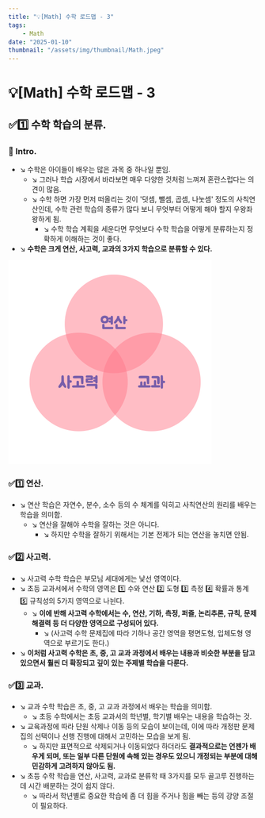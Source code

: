 ```yaml
---
title: "💡[Math] 수학 로드맵 - 3"
tags:
    - Math
date: "2025-01-10"
thumbnail: "/assets/img/thumbnail/Math.jpeg"
---
```


# 💡[Math] 수학 로드맵 - 3
## ✅1️⃣ 수학 학습의 분류.
### 📌 Intro.
- ↘︎ 수학은 아이들이 배우는 많은 과목 중 하나일 뿐임.
    - ↘︎ 그러나 학습 시장에서 바라보면 매우 다양한 것처럼 느껴져 혼란스럽다는 의견이 많음.
    - ↘︎ 수학 하면 가장 먼저 떠올리는 것이 '덧셈, 뺄셈, 곱셈, 나눗셈' 정도의 사칙연산인데, 수학 관련 학습의 종류가 많다 보니 무엇부터 어떻게 해야 할지 우왕좌왕하게 됨.
        - ↘︎ 수학 학습 계획을 세운다면 무엇보다 수학 학습을 어떻게 분류하는지 정확하게 이해하는 것이 좋다.
- ↘︎ **수학은 크게 연산, 사고력, 교과의 3가지 학습으로 분류할 수 있다.**

<img src = "https://github.com/devKobe24/images2/blob/main/Math/Math_%20classification.png?raw=true">

### ✅1️⃣ 연산.
- ↘︎ 연산 학습은 자연수, 분수, 소수 등의 수 체계를 익히고 사칙연산의 원리를 배우는 학습을 의미함.
    - ↘︎ 연산을 잘해야 수학을 잘하는 것은 아니다.
        - ↘︎ 하지만 수학을 잘하기 위해서는 기본 전제가 되는 연산을 놓치면 안됨.

### ✅2️⃣ 사고력.
- ↘︎ 사고력 수학 학습은 부모님 세대에게는 낯선 영역이다.
- ↘︎ 초등 교과서에서 수학의 영역은 1️⃣ 수와 연산 2️⃣ 도형 3️⃣ 측정 4️⃣ 확률과 통계 5️⃣ 규칙성의 5가지 영역으로 나뉜다.
    - ↘︎ **이에 반해 사고력 수학에서는 수, 연산, 기하, 측정, 퍼즐, 논리추론, 규칙, 문제해결력 등 더 다양한 영역으로 구성되어 있다.**
        - ↘︎ (사고력 수학 문제집에 따라 기하나 공간 영역을 평면도형, 입체도형 영역으로 부르기도 한다.)
- ↘︎ **이처럼 사고력 수학은 초, 중, 고 교과 과정에서 배우는 내용과 비슷한 부분을 담고 있으면서 훨씬 더 확장되고 깊이 있는 주제별 학습을 다룬다.**

### ✅3️⃣ 교과.
- ↘︎ 교과 수학 학습은 초, 중, 고 교과 과정에서 배우는 학습을 의미함.
    - ↘︎ 초등 수학에서는 초등 교과서의 학년별, 학기별 배우는 내용을 학습하는 것.
- ↘︎ 교육과정에 따라 단원 삭제나 이동 등의 모습이 보이는데, 이에 따라 개정판 문제집의 선택이나 선행 진행에 대해서 고민하는 모습을 보게 됨.
    - ↘︎ 하지만 표면적으로 삭제되거나 이동되었다 하더라도 **결과적으로는 언젠가 배우게 되며, 또는 일부 다른 단원에 속해 있는 경우도 있으니 개정되는 부분에 대해 민감하게 고려하지 않아도 됨.**
- ↘︎ 초등 수학 학습을 연산, 사고력, 교과로 분류학 때 3가지를 모두 골고루 진행하는 데 시간 배분하는 것이 쉽지 않다.
    - ↘︎ 따라서 학년별로 중요한 학습에 좀 더 힘을 주거나 힘을 빼는 등의 강양 조절이 필요하다.
